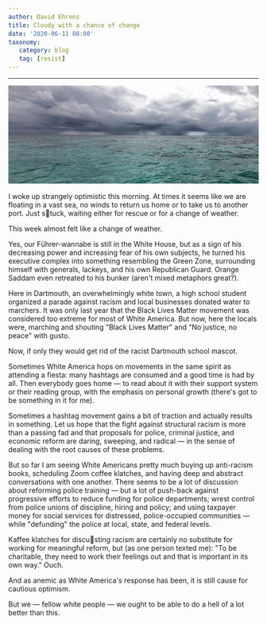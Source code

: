 ```yaml
---
author: David Ehrens
title: Cloudy with a chance of change
date: '2020-06-11 08:00'
taxonomy:
   category: blog
   tag: [resist]
---
```

---

![](becalmed.jpg)

I woke up strangely optimistic this morning. At times it seems like we are floating in a vast sea, no winds to return us home or to take us to another port. Just stuck, waiting either for rescue or for a change of weather.

This week almost felt like a change of weather.

Yes, our Führer-wannabe is still in the White House, but as a sign of his decreasing power and increasing fear of his own subjects, he turned his executive complex into something resembling the Green Zone, surrounding himself with generals, lackeys, and his own Republican Guard. Orange Saddam even retreated to his bunker (aren't mixed metaphors great?).

Here in Dartmouth, an overwhelmingly white town, a high school student organized a parade against racism and local businesses donated water to marchers. It was only last year that the Black Lives Matter movement was considered too extreme for most of White America. But now, here the locals were, marching and shouting "Black Lives Matter" and "No justice, no peace" with gusto.

Now, if only they would get rid of the racist Dartmouth school mascot.

Sometimes White America hops on movements in the same spirit as attending a fiesta: many hashtags are consumed and a good time is had by all. Then everybody goes home — to read about it with their support system or their reading group, with the emphasis on personal growth (there's got to be something in it for me).

Sometimes a hashtag movement gains a bit of traction and actually results in something. Let us hope that the fight against structural racism is more than a passing fad and that proposals for police, criminal justice, and economic reform are daring, sweeping, and radical — in the sense of dealing with the  root causes of these problems.

But so far I am seeing White Americans pretty much buying up anti-racism books, scheduling Zoom coffee klatches, and having deep and abstract conversations with one another. There seems to be a lot of discussion about reforming police training — but a lot of push-back against progressive efforts to reduce funding for police departments; wrest control from police unions of discipline, hiring and policy; and using taxpayer money for social services for distressed, police-occupied communities — while "defunding" the police at local, state, and federal levels.

Kaffee klatches for discusting racism are certainly no substitute for working for meaningful reform, but (as one person texted me): "To be charitable, they need to work their feelings out and that is important in its own way." Ouch.

And as anemic as White America's response has been, it is still cause for cautious optimism.

But we — fellow white people — we ought to be able to do a hell of a lot better than this.

